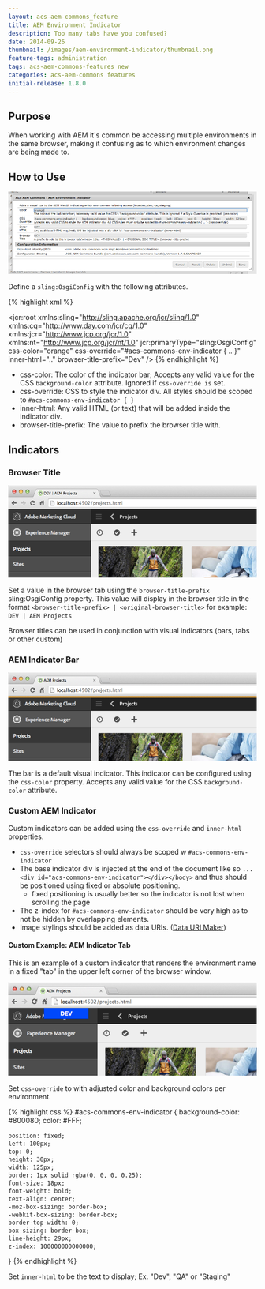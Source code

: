 ```yaml
---
layout: acs-aem-commons_feature
title: AEM Environment Indicator
description: Too many tabs have you confused?
date: 2014-09-26	
thumbnail: /images/aem-environment-indicator/thumbnail.png
feature-tags: administration
tags: acs-aem-commons-features new
categories: acs-aem-commons features
initial-release: 1.8.0
---
```


## Purpose

When working with AEM it's common be accessing multiple environments in the same browser, making it confusing as to which environment changes are being made to.

## How to Use

![image](/acs-aem-commons/images/aem-environment-indicator/osgi-config.png)

Define a `sling:OsgiConfig` with the following attributes.

{% highlight xml %}
<?xml version="1.0" encoding="UTF-8"?>
<jcr:root xmlns:sling="http://sling.apache.org/jcr/sling/1.0" xmlns:cq="http://www.day.com/jcr/cq/1.0" xmlns:jcr="http://www.jcp.org/jcr/1.0" xmlns:nt="http://www.jcp.org/jcr/nt/1.0"
    jcr:primaryType="sling:OsgiConfig"
    css-color="orange"
    css-override="#acs-commons-env-indicator { .. }"
    inner-html=".."
    browser-title-prefix="Dev"
    />
{% endhighlight %}

* css-color: The color of the indicator bar; Accepts any valid value for the CSS `background-color` attribute. Ignored if `css-override is` set.
* css-override: CSS to style the indicator div. All styles should be scoped to `#acs-commons-env-indicator { }`
* inner-html: Any valid HTML (or text) that will be added inside the indicator div.
* browser-title-prefix: The value to prefix the browser title with.

## Indicators

### Browser Title

![image](/acs-aem-commons/images/aem-environment-indicator/browser-title.png)

Set a value in the browser tab using the `browser-title-prefix` sling:OsgiConfig property. This value will display in the browser title in the format `<browser-title-prefix> | <original-browser-title>` for example: `DEV | AEM Projects`

Browser titles can be used in conjunction with visual indicators (bars, tabs or other custom)

### AEM Indicator Bar 

![image](/acs-aem-commons/images/aem-environment-indicator/default-indicator-bar.png)

The bar is a default visual indicator. This indicator can be configured using the `css-color` property. Accepts any valid value for the CSS `background-color` attribute.


### Custom AEM Indicator

Custom indicators can be added using the `css-override` and `inner-html` properties.

* `css-override` selectors should always be scoped w `#acs-commons-env-indicator`
* The base indicator div is injected at the end of the document like so  `... <div id="acs-commons-env-indicator"></div></body>` and thus should be positioned using fixed or absolute positioning. 
   * fixed positioning is usually better so the indicator is not lost when scrolling the page
* The z-index for `#acs-commons-env-indicator` should be very high as to not be hidden by overlapping elements.
* Image stylings should be added as data URIs. ([Data URI Maker](http://dataurl.net/#dataurlmaker))


#### Custom Example: AEM Indicator Tab

This is an example of a custom indicator that renders the environment name in a fixed "tab" in the upper left corner of the browser window.

![image](/acs-aem-commons/images/aem-environment-indicator/tab-indicator.png)

Set `css-override` to with adjusted color and background colors per environment.

{% highlight css %}
#acs-commons-env-indicator {
	background-color: #800080; 
	color: #FFF;

	position: fixed;
	left: 100px; 
	top: 0;
	height: 30px; 
	width: 125px;
	border: 1px solid rgba(0, 0, 0, 0.25);
	font-size: 18px; 
	font-weight: bold;
	text-align: center;
	-moz-box-sizing: border-box;
	-webkit-box-sizing: border-box;
	border-top-width: 0;
	box-sizing: border-box;
	line-height: 29px;
	z-index: 100000000000000;
}
{% endhighlight %}

Set `inner-html` to be the text to display; Ex. "Dev", "QA" or "Staging"

